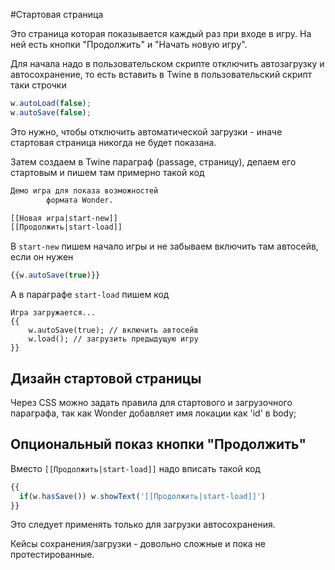#Стартовая страница

Это страница которая показывается каждый раз при входе в игру. На ней есть кнопки "Продолжить" и "Начать новую игру".

Для начала надо в пользовательском скрипте отключить автозагрузку и автосохранение, то есть вставить в Twine в пользовательский скрипт таки строчки
```js
w.autoLoad(false);
w.autoSave(false);
```

Это нужно, чтобы отключить автоматической загрузки - иначе стартовая страница никогда не будет показана.

Затем создаем в Twine параграф (passage, страницу), делаем его стартовым и пишем там примерно такой код

```html
Демо игра для показа возможностей
        формата Wonder.

[[Новая игра|start-new]]
[[Продолжить|start-load]]
```

В `start-new` пишем начало игры и не забываем включить там автосейв, если он нужен
```js
{{w.autoSave(true)}}
``` 

А в параграфе `start-load` пишем код

```text
Игра загружается...
{{
    w.autoSave(true); // включить автосейв
    w.load(); // загрузить предыдущую игру
}}
``` 

## Дизайн стартовой страницы

Через CSS можно задать правила для стартового и загрузочного параграфа, так как Wonder добавляет имя локации как 'id' в body;

## Опциональный показ кнопки "Продолжить"

Вместо `[[Продолжить|start-load]]` надо вписать такой код

```js
{{
  if(w.hasSave()) w.showText('[[Продолжить|start-load]]')
}}
```

Это следует применять только для загрузки автосохранения.

Кейсы сохранения/загрузки - довольно сложные и пока не протестированные.
